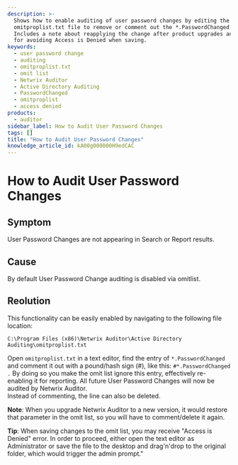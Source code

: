 ```yaml
---
description: >-
  Shows how to enable auditing of user password changes by editing the
  omitproplist.txt file to remove or comment out the *.PasswordChanged entry.
  Includes a note about reapplying the change after product upgrades and a tip
  for avoiding Access is Denied when saving.
keywords:
  - user password change
  - auditing
  - omitproplist.txt
  - omit list
  - Netwrix Auditor
  - Active Directory Auditing
  - PasswordChanged
  - omitproplist
  - access denied
products:
  - auditor
sidebar_label: How to Audit User Password Changes
tags: []
title: "How to Audit User Password Changes"
knowledge_article_id: kA00g000000H9edCAC
---
```


# How to Audit User Password Changes

## Symptom

User Password Changes are not appearing in Search or Report results.

## Cause

By default User Password Change auditing is disabled via omitlist.

## Reolution

This functionality can be easily enabled by navigating to the following file location:

`C:\Program Files (x86)\Netwrix Auditor\Active Directory Auditing\omitproplist.txt`

Open `omitproplist.txt` in a text editor, find the entry of `*.PasswordChanged` and comment it out with a pound/hash sign (#), like this: `#*.PasswordChanged .` By doing so you make the omit list ignore this entry, effectively re-enabling it for reporting. All future User Password Changes will now be audited by Netwrix Auditor.  
Instead of commenting, the line can also be deleted.

**Note**: When you upgrade Netwrix Auditor to a new version, it would restore that parameter in the omit list, so you will have to comment/delete it again.

**Tip**: When saving changes to the omit list, you may receive "Access is Denied" error. In order to proceed, either open the text editor as Administrator or save the file to the desktop and drag'n'drop to the original folder, which would trigger the admin prompt."
